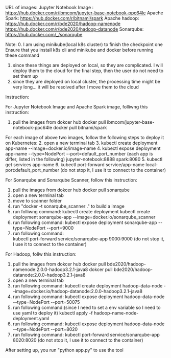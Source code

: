 URL of images:
Jupyter Notebook Image : https://hub.docker.com/r/ibmcom/jupyter-base-notebook-ppc64le
Apache Spark: https://hub.docker.com/r/bitnami/spark
Apache hadoop: https://hub.docker.com/r/bde2020/hadoop-namenode
               https://hub.docker.com/r/bde2020/hadoop-datanode
Sonarqube: https://hub.docker.com/_/sonarqube


Note:
0. I am using minikube(local k8s cluster) to finish the checkpoint one
 Ensure that you install k8s cli and minikube and docker before running these command
1. since these things are deployed on local, so they are complicated. I will deploy them to the cloud for the final step, then the user do not need to set them up
2. since they are deployed on local cluster, the processing time might be very long... it will be resolved after I move them to the cloud


Instruction:

For Jupyter Notebook Image and Apache Spark image, folliwng this instruction:
1. pull the images from dokcer hub
    docker pull ibmcom/jupyter-base-notebook-ppc64le
    docker pull bitnami/spark

For each image of above two images, follow the following steps to deploy it on Kubernetes:
2. open a new terminal tab
3. kubectl create deployment app-name --image=docker.io/image-name
4. kubectl expose deployment app-name --type=NodePort --port=default_port_number (each app is differ, listed in the following)
    jupyter-notebook:8888
    spark:8080
5. kubectl get services app-name
6. kubectl port-forward service/app-name local-port:default_port_number (do not stop it, I use it to connect to the container)


For Sonarqube and Sonarqube Scanner, follow this instruction:
1. pull the images from dokcer hub 
    docker pull sonarqube
2. open a new terminal tab
3. move to scanner folder
4. run "docker -t sonarqube_scanner ." to build a image
5. run folliwng command:
    kubectl create deployment kubectl create deployment sonarqube-app --image=docker.io/sonarqube_scanner
6. run following command:
    kubectl expose deployment sonarqube-app --type=NodePort --port=9000
7. run following command:  
    kubectl port-forward service/sonarqube-app 9000:9000 (do not stop it, I use it to connect to the container)

For Hadoop, follw this instruction:
1. pull the images from dokcer hub 
    docker pull bde2020/hadoop-namenode:2.0.0-hadoop3.2.1-java8
    dokcer pull bde2020/hadoop-datanode:2.0.0-hadoop3.2.1-java8
2. open a new terminal tab
3. run following command:
    kubectl create deployment hadoop-data-node --image=docker.io/hadoop-datanode:2.0.0-hadoop3.2.1-java8
4. run following command:
    kubectl expose deployment hadoop-data-node --type=NodePort --port=50075
5. run following command:(since I need to set a env variable so I need to use yaml to deploy it)
    kubectl apply -f hadoop-name-node-deployment.yaml
6. run following command:
    kubectl expose deployment hadoop-data-node --type=NodePort --port=8020
7. run following command:
    kubectl port-forward service/sonarqube-app 8020:8020 (do not stop it, I use it to connect to the container)

After setting up, you run "python app.py" to use the tool
